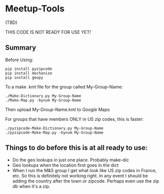# Meetup-Tools

(TBD)

THIS CODE IS NOT READY FOR USE YET!


<h2>Summary</h2>

Before Using:
```
pip install pyzipcode
pip install mechanize
pip install geopy
```

To a make .kml file for the group called My-Group-Name:
```
./Make-Dictionary.py My-Group-Name
./Make-Map.py -bynum My-Group-Name
```
Then upload My-Group-Name.kml to Google Maps

For groups that have members ONLY in US zip codes, this is faster:
```
./pyzipcode-Make-Dictionary.py My-Group-Name
./pyzipcode-Make-Map.py -bynum My-Group-Name
```
## Things to do before this is at all ready to use:
* Do the geo lookups in just one place. Probably make-dic
* Geo lookups when the location first goes in the dict
* When I run the M&S group I get what look like US zip codes in France, etc.
  So this is definitely not working right. In any event I should be adding 
  the country after the town or zipcode. Perhaps even use the zip db when 
  it's a zip.
